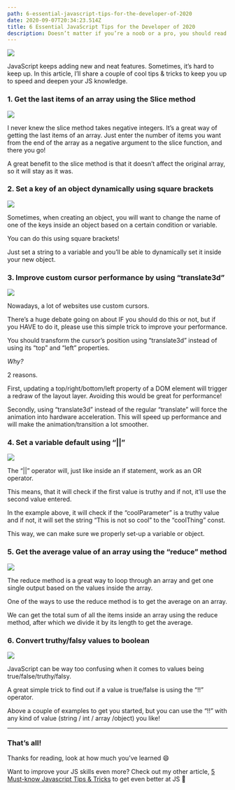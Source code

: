 ```yaml
---
path: 6-essential-javascript-tips-for-the-developer-of-2020
date: 2020-09-07T20:34:23.514Z
title: 6 Essential JavaScript Tips for the Developer of 2020
description: Doesn’t matter if you’re a noob or a pro, you should read these!
---
```

![](https://cdn-images-1.medium.com/max/2400/1*6lr62oeoWQnRyvKhEE7fpA.png)

JavaScript keeps adding new and neat features. Sometimes, it’s hard to keep up. In this article, I’ll share a couple of cool tips & tricks to keep you up to speed and deepen your JS knowledge.



### 1. Get the last items of an array using the Slice method

![](https://cdn-images-1.medium.com/max/2400/1*NRLk5BnEph8BJJB6Js1bEg.png)

I never knew the slice method takes negative integers. It’s a great way of getting the last items of an array. Just enter the number of items you want from the end of the array as a negative argument to the slice function, and there you go!

A great benefit to the slice method is that it doesn’t affect the original array, so it will stay as it was.

### 2. Set a key of an object dynamically using square brackets

![](https://cdn-images-1.medium.com/max/2400/1*Uh28Jx4GxbOsUbDY2UBg5g.png)

Sometimes, when creating an object, you will want to change the name of one of the keys inside an object based on a certain condition or variable.

You can do this using square brackets!

Just set a string to a variable and you’ll be able to dynamically set it inside your new object.

### 3. Improve custom cursor performance by using “translate3d”

![](https://cdn-images-1.medium.com/max/2400/1*F0wNEy4TDPilcbFna4jIIQ.png)

Nowadays, a lot of websites use custom cursors.

There’s a huge debate going on about IF you should do this or not, but if you HAVE to do it, please use this simple trick to improve your performance.

You should transform the cursor’s position using “translate3d” instead of using its “top” and “left” properties.

*Why?*

2 reasons.

First, updating a top/right/bottom/left property of a DOM element will trigger a redraw of the layout layer. Avoiding this would be great for performance!

Secondly, using “translate3d” instead of the regular “translate” will force the animation into hardware acceleration. This will speed up performance and will make the animation/transition a lot smoother.

### 4. Set a variable default using “||”

![](https://cdn-images-1.medium.com/max/2400/1*bwE5AVWRL5ny0aa3cJLsDw.png)

The “||” operator will, just like inside an if statement, work as an OR operator.

This means, that it will check if the first value is truthy and if not, it’ll use the second value entered.

In the example above, it will check if the “coolParameter” is a truthy value and if not, it will set the string “This is not so cool” to the “coolThing” const.

This way, we can make sure we properly set-up a variable or object.

### 5. Get the average value of an array using the “reduce” method

![](https://cdn-images-1.medium.com/max/2400/1*whTUqzklTDqP9mxnr0Yrng.png)

The reduce method is a great way to loop through an array and get one single output based on the values inside the array.

One of the ways to use the reduce method is to get the average on an array.

We can get the total sum of all the items inside an array using the reduce method, after which we divide it by its length to get the average.

### 6. Convert truthy/falsy values to boolean

![](https://cdn-images-1.medium.com/max/2400/1*tsuLOYxPZtmogjar_QYnCQ.png)

JavaScript can be way too confusing when it comes to values being true/false/truthy/falsy.

A great simple trick to find out if a value is true/false is using the “!!” operator.

Above a couple of examples to get you started, but you can use the “!!” with any kind of value (string / int / array /object) you like!

- - -

### That’s all!

Thanks for reading, look at how much you’ve learned 😄

Want to improve your JS skills even more? Check out my other article, [5 Must-know Javascript Tips & Tricks](https://www.thatsanegg.com/blog/5-must-know-javascript-tips-tricks/) to get even better at JS 💪